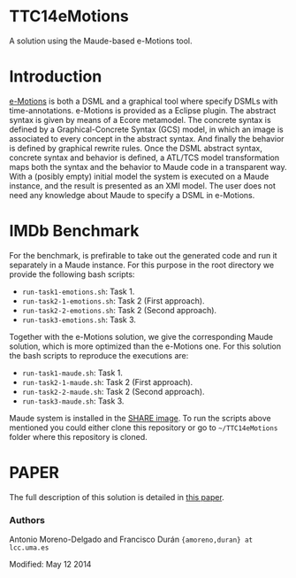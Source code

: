 TTC14eMotions
=============

A solution using the Maude-based e-Motions tool.

# Introduction
[e-Motions](http://atenea.lcc.uma.es/e-Motions) is both a DSML and a graphical tool where specify DSMLs with time-annotations. e-Motions is provided as a Eclipse plugin. The abstract syntax is given by means of a Ecore metamodel. The concrete syntax is defined by a Graphical-Concrete Syntax (GCS) model, in which an image is associated to every concept in the abstract syntax. And finally the behavior is defined by graphical rewrite rules. Once the DSML abstract syntax, concrete syntax and behavior is defined, a ATL/TCS model transformation maps both the syntax and the behavior to Maude code in a transparent way. With a (posibly empty) initial model the system is executed on a Maude instance, and the result is presented as an XMI model. The user does not need any knowledge about Maude to specify a DSML in e-Motions.

# IMDb Benchmark
For the benchmark, is prefirable to take out the generated code and run it separately in a Maude instance. For this purpose in the root directory we provide the following bash scripts:
- `run-task1-emotions.sh`: Task 1.
- `run-task2-1-emotions.sh`: Task 2 (First approach).
- `run-task2-2-emotions.sh`: Task 2 (Second approach).
- `run-task3-emotions.sh`: Task 3.

Together with the e-Motions solution, we give the corresponding Maude solution, which is more optimized than the e-Motions one. For this solution the bash scripts to reproduce the executions are:
- `run-task1-maude.sh`: Task 1.
- `run-task2-1-maude.sh`: Task 2 (First approach).
- `run-task2-2-maude.sh`: Task 2 (Second approach).
- `run-task3-maude.sh`: Task 3.

Maude system is installed in the [SHARE image](http://share20.eu/?page=ConfigureNewSession&vdi=Ubuntu12LTS_TTC14_64bit_emotions.vdi). To run the scripts above mentioned you could either clone this repository or go to `~/TTC14eMotions` folder where this repository is cloned.

# PAPER

The full description of this solution is detailed in [this paper](MDemotions14.pdf).


### Authors
Antonio Moreno-Delgado and Francisco Durán
`{amoreno,duran} at lcc.uma.es`

Modified: May 12 2014
